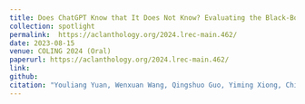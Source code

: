 ```yaml
---
title: Does ChatGPT Know that It Does Not Know? Evaluating the Black-Box Calibration of ChatGPT 
collection: spotlight
permalink:  https://aclanthology.org/2024.lrec-main.462/
date: 2023-08-15
venue: COLING 2024 (Oral)
paperurl: https://aclanthology.org/2024.lrec-main.462/
link: 
github: 
citation: "Youliang Yuan, Wenxuan Wang, Qingshuo Guo, Yiming Xiong, Chihao Shen and Pinjia He <br><i>COLING 2024 (Oral)</i>"
---
```

